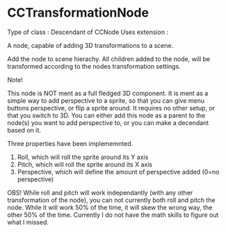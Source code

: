 CCTransformationNode
====================

Type of class  : Descendant of CCNode
Uses extension : <NONE>

A node, capable of adding 3D transformations to a scene.

Add the node to scene hierachy. All children added to the node, will be transformed according to the nodes transformation settings.

Note!

This node is NOT ment as a full fledged 3D component. It is ment as a simple way to add perspective to a sprite, so that you can give menu buttons perspective, or flip a sprite around.
It requires no other setup, or that you switch to 3D. You can either add this node as a parent to the node(s) you want to add perspective to, or you can make a decendant based on it.

Three properties have been implememnted.
1) Roll, which will roll the sprite around its Y axis
2) Pitch, which will roll the sprite around its X axis
3) Perspective, which will define the amount of perspective added (0=no perspective)

OBS!
While roll and pitch will work independantly (with any other transformation of the node), you can not currently both roll and pitch the node. While it will work 50% of the time, it will skew the wrong way, the other 50% of the time.
Currently I do not have the math skills to figure out what I missed.




